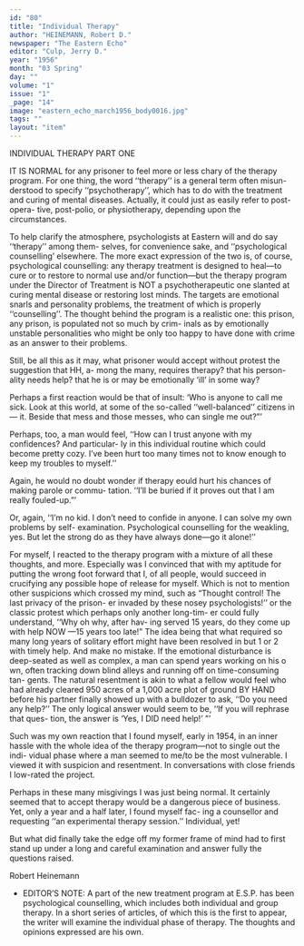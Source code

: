 ```yaml
---
id: "80"
title: "Individual Therapy"
author: "HEINEMANN, Robert D."
newspaper: "The Eastern Echo"
editor: "Culp, Jerry D."
year: "1956"
month: "03 Spring"
day: ""
volume: "1"
issue: "1"
_page: "14"
image: "eastern_echo_march1956_body0016.jpg"
tags: ""
layout: "item"
---
```

INDIVIDUAL THERAPY
PART ONE

IT IS NORMAL for any prisoner to feel more or
less chary of the therapy program. For one thing,
the word ‘‘therapy’’ is a general term often misun-
derstood to specify ‘‘psychotherapy’’, which has to
do with the treatment and curing of mental diseases.
Actually, it could just as easily refer to post-opera-
tive, post-polio, or physiotherapy, depending upon
the circumstances.

To help clarify the atmosphere, psychologists at
Eastern will and do say ‘‘therapy’’ among them-
selves, for convenience sake, and ‘‘psychological
counselling’ elsewhere. The more exact expression
of the two is, of course, psychological counselling:
any therapy treatment is designed to heal—to cure
or to restore to normal use and/or function—but the
therapy program under the Director of Treatment
is NOT a psychotherapeutic one slanted at curing
mental disease or restoring lost minds. The targets
are emotional snarls and personality problems, the
treatment of which is properly ‘‘counselling’’. The
thought behind the program is a realistic one: this
prison, any prison, is populated not so much by crim-
inals as by emotionally unstable personalities who
might be only too happy to have done with crime as
an answer to their problems.

Still, be all this as it may, what prisoner would
accept without protest the suggestion that HH, a-
mong the many, requires therapy? that his person-
ality needs help? that he is or may be emotionally
‘ill’ in some way?

Perhaps a first reaction would be that of insult:
‘Who is anyone to call me sick. Look at this world,
at some of the so-called ‘‘well-balanced’’ citizens in —
it. Beside that mess and those messes, who can
single me out?”’

Perhaps, too, a man would feel, ‘‘How can I
trust anyone with my confidences? And particular-
ly in this individual routine which could become
pretty cozy. I’ve been hurt too many times not to
know enough to keep my troubles to myself.’’

Again, he would no doubt wonder if therapy
eould hurt his chances of making parole or commu-
tation. ‘‘I’ll be buried if it proves out that I am
really fouled-up.”’

Or, again, ‘‘I’m no kid. I don’t need to confide 
in anyone. I can solve my own problems by self-
examination. Psychological counselling for the
weakling, yes. But let the strong do as they have
always done—go it alone!’’

For myself, I reacted to the therapy program
with a mixture of all these thoughts, and more.
Especially was I convinced that with my aptitude
for putting the wrong foot forward that I, of all
people, would succeed in crucifying any possible
hope of release for myself. Which is not to mention
other suspicions which crossed my mind, such as
“Thought control! The last privacy of the prison-
er invaded by these nosey psychologists!’’ or the
classic protest which perhaps only another long-tim-
er could fully understand, ‘‘Why oh why, after hav-
ing served 15 years, do they come up with help NOW
—15 years too late!” The idea being that what
required so many long years of solitary effort might
have been resolved in but 1 or 2 with timely help.
And make no mistake. If the emotional disturbance
is deep-seated as well as complex, a man can spend
years working on his o wn, often tracking down
blind alleys and running off on time-consuming tan-
gents. The natural resentment is akin to what a
fellow would feel who had already cleared 950 acres
of a 1,000 acre plot of ground BY HAND before his
partner finally showed up with a bulldozer to ask,
‘‘Do you need any help?’’ The only logical answer
would seem to be, ‘‘If you will rephrase that ques-
tion, the answer is ‘Yes, I DID need help!’ ”’

Such was my own reaction that I found myself,
early in 1954, in an inner hassle with the whole idea
of the therapy program—not to single out the indi-
vidual phase where a man seemed to me/to be the
most vulnerable. I viewed it with suspicion and
resentment. In conversations with close friends I
low-rated the project.

Perhaps in these many misgivings I was just
being normal. It certainly seemed that to accept
therapy would be a dangerous piece of business.
Yet, only a year and a half later, I found myself fac-
ing a counsellor and requesting ‘‘an experimental
therapy session.’’ Individual, yet!

But what did finally take the edge off my former
frame of mind had to first stand up under a long and
careful examination and answer fully the questions
raised.

Robert Heinemann

* EDITOR’S NOTE:
A part of the new treatment program at E.S.P. has been psychological counselling, which includes both individual and
group therapy. In a short series of articles, of which this is the first to appear, the writer will examine the individual
phase of therapy. The thoughts and opinions expressed are his own.

